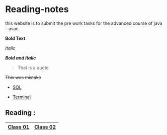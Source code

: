 # Reading-notes
this website is to submit the pre work tasks for the advanced course of java - asac


**Bold Text**

_Italic_

***Bold and Italic***

> That is a quote

~~This was mistake~~

- [SQL ](/README%20_SQL.md)

- [Terminal](/README_TERMINAL.md)

## Reading : 
|  [Class 01](/README_CLASS01.md) | [Class 02](/README_CLASS02.md) |
| ------- | ------ |


